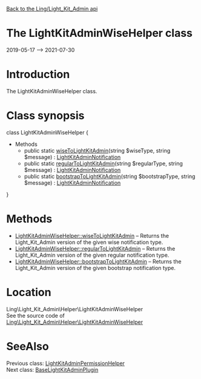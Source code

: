 [Back to the Ling/Light_Kit_Admin api](https://github.com/lingtalfi/Light_Kit_Admin/blob/master/doc/api/Ling/Light_Kit_Admin.md)



The LightKitAdminWiseHelper class
================
2019-05-17 --> 2021-07-30






Introduction
============

The LightKitAdminWiseHelper class.



Class synopsis
==============


class <span class="pl-k">LightKitAdminWiseHelper</span>  {

- Methods
    - public static [wiseToLightKitAdmin](https://github.com/lingtalfi/Light_Kit_Admin/blob/master/doc/api/Ling/Light_Kit_Admin/Helper/LightKitAdminWiseHelper/wiseToLightKitAdmin.md)(string $wiseType, string $message) : [LightKitAdminNotification](https://github.com/lingtalfi/Light_Kit_Admin/blob/master/doc/api/Ling/Light_Kit_Admin/Notification/LightKitAdminNotification.md)
    - public static [regularToLightKitAdmin](https://github.com/lingtalfi/Light_Kit_Admin/blob/master/doc/api/Ling/Light_Kit_Admin/Helper/LightKitAdminWiseHelper/regularToLightKitAdmin.md)(string $regularType, string $message) : [LightKitAdminNotification](https://github.com/lingtalfi/Light_Kit_Admin/blob/master/doc/api/Ling/Light_Kit_Admin/Notification/LightKitAdminNotification.md)
    - public static [bootstrapToLightKitAdmin](https://github.com/lingtalfi/Light_Kit_Admin/blob/master/doc/api/Ling/Light_Kit_Admin/Helper/LightKitAdminWiseHelper/bootstrapToLightKitAdmin.md)(string $bootstrapType, string $message) : [LightKitAdminNotification](https://github.com/lingtalfi/Light_Kit_Admin/blob/master/doc/api/Ling/Light_Kit_Admin/Notification/LightKitAdminNotification.md)

}






Methods
==============

- [LightKitAdminWiseHelper::wiseToLightKitAdmin](https://github.com/lingtalfi/Light_Kit_Admin/blob/master/doc/api/Ling/Light_Kit_Admin/Helper/LightKitAdminWiseHelper/wiseToLightKitAdmin.md) &ndash; Returns the Light_Kit_Admin version of the given wise notification type.
- [LightKitAdminWiseHelper::regularToLightKitAdmin](https://github.com/lingtalfi/Light_Kit_Admin/blob/master/doc/api/Ling/Light_Kit_Admin/Helper/LightKitAdminWiseHelper/regularToLightKitAdmin.md) &ndash; Returns the Light_Kit_Admin version of the given regular notification type.
- [LightKitAdminWiseHelper::bootstrapToLightKitAdmin](https://github.com/lingtalfi/Light_Kit_Admin/blob/master/doc/api/Ling/Light_Kit_Admin/Helper/LightKitAdminWiseHelper/bootstrapToLightKitAdmin.md) &ndash; Returns the Light_Kit_Admin version of the given bootstrap notification type.





Location
=============
Ling\Light_Kit_Admin\Helper\LightKitAdminWiseHelper<br>
See the source code of [Ling\Light_Kit_Admin\Helper\LightKitAdminWiseHelper](https://github.com/lingtalfi/Light_Kit_Admin/blob/master/Helper/LightKitAdminWiseHelper.php)



SeeAlso
==============
Previous class: [LightKitAdminPermissionHelper](https://github.com/lingtalfi/Light_Kit_Admin/blob/master/doc/api/Ling/Light_Kit_Admin/Helper/LightKitAdminPermissionHelper.md)<br>Next class: [BaseLightKitAdminPlugin](https://github.com/lingtalfi/Light_Kit_Admin/blob/master/doc/api/Ling/Light_Kit_Admin/LightKitAdminPlugin/BaseLightKitAdminPlugin.md)<br>
